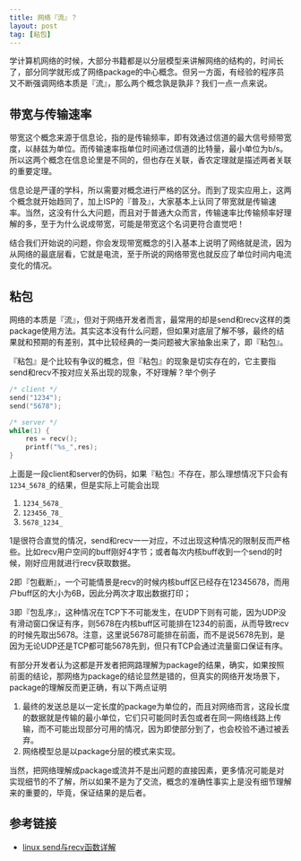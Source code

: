```yaml
---
title: 网络『流』？
layout: post
tag: [粘包]
---
```


学计算机网络的时候，大部分书籍都是以分层模型来讲解网络的结构的，时间长了，部分同学就形成了网络package的中心概念。但另一方面，有经验的程序员又不断强调网络本质是『流』，那么两个概念孰是孰非？我们一点一点来说。

## 带宽与传输速率

带宽这个概念来源于信息论，指的是传输频率，即有效通过信道的最大信号频带宽度，以赫兹为单位。而传输速率指单位时间通过信道的比特量，最小单位为b/s。所以这两个概念在信息论里是不同的，但也存在关联，香农定理就是描述两者关联的重要定理。

信息论是严谨的学科，所以需要对概念进行严格的区分。而到了现实应用上，这两个概念就开始趋同了，加上ISP的『普及』，大家基本上认同了带宽就是传输速率。当然，这没有什么大问题，而且对于普通大众而言，传输速率比传输频率好理解的多，至于为什么说成带宽，可能是带宽这个名词更符合直觉吧！

结合我们开始说的问题，你会发现带宽概念的引入基本上说明了网络就是流，因为从网络的最底层看，它就是电流，至于所说的网络带宽也就反应了单位时间内电流变化的情况。

## 粘包

网络的本质是『流』，但对于网络开发者而言，最常用的却是send和recv这样的类package使用方法。其实这本没有什么问题，但如果对底层了解不够，最终的结果就和预期的有差别，其中比较经典的一类问题被大家抽象出来了，即『粘包』。

『粘包』是个比较有争议的概念，但『粘包』的现象是切实存在的，它主要指send和recv不按对应关系出现的现象，不好理解？举个例子

~~~C
/* client */
send("1234");
send("5678");

/* server */
while(1) {
	res = recv();
	printf("%s_",res);
}
~~~

上面是一段client和server的伪码，如果『粘包』不存在，那么理想情况下只会有`1234_5678_`的结果，但是实际上可能会出现

1. `1234_5678_`
2. `123456_78_`
3. `5678_1234_`

1是很符合直觉的情况，send和recv一一对应，不过出现这种情况的限制反而严格些。比如recv用户空间的buff刚好4字节；或者每次内核buff收到一个send的时候，刚好应用就进行recv获取数据。

2即『包截断』，一个可能情景是recv的时候内核buff区已经存在12345678，而用户buff区的大小为6B，因此分两次才取出数据打印；

3即『包乱序』，这种情况在TCP下不可能发生，在UDP下则有可能，因为UDP没有滑动窗口保证有序，则5678在内核buff区可能排在1234的前面，从而导致recv的时候先取出5678。注意，这里说5678可能排在前面，而不是说5678先到，是因为无论UDP还是TCP都可能5678先到，但只有TCP会通过流量窗口保证有序。

有部分开发者认为这都是开发者把网路理解为package的结果，确实，如果按照前面的结论，那网络为package的结论显然是错的，但真实的网络开发场景下，package的理解反而更正确，有以下两点证明

1. 最终的发送总是以一定长度的package为单位的，而且对网络而言，这段长度的数据就是传输的最小单位，它们只可能同时丢包或者在同一网络线路上传输，而不可能出现部分可用的情况，因为即使部分到了，也会校验不通过被丢弃。
2. 网络模型总是以package分层的模式来实现。

当然，把网络理解成package或流并不是出问题的直接因素，更多情况可能是对实现细节的不了解，所以如果不是为了交流，概念的准确性事实上是没有细节理解来的重要的，毕竟，保证结果的是后者。

## 参考链接

* [linux send与recv函数详解](http://www.cnblogs.com/blankqdb/archive/2012/08/30/2663859.html)
